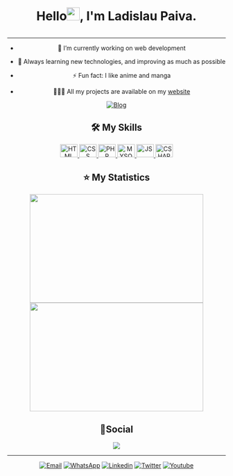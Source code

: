 <div align="center">
  
# Hello<img src="https://raw.githubusercontent.com/kaueMarques/kaueMarques/master/hi.gif" width="30px">, I'm Ladislau Paiva.

<div>
<a href="https://github.com/ladislaubpaiva">
<img width="100%" sr="Caquote_type = singlerd.png"/></a>
</div>

  <div>
    <hr>

- 🔭 I’m currently working on web development
    
- 🌱  Always learning new technologies, and improving as much as possible
    
- ⚡ Fun fact: I like anime and manga
    
- 🧑🏽‍💻 All my projects are available on my <a href="https://ladislaubpaiva.pages.dev">website</a>
  
[![Blog](https://img.shields.io/website?label=ladislaubpaiva.pages.dev&style=for-the-badge&url=https://ladislaubpaiva.pages.dev)](https://ladislaubpaiva.pages.dev)
 
  </div>
  
  <div>
    
## 🛠️ My Skills 
    
<a href="https://github.com/ladislaubpaiva">
<img width="40px" height="30px" alt="HTML" src="https://cdn.jsdelivr.net/gh/devicons/devicon/icons/html5/html5-original.svg" />
<img width="40px" height="30px" alt="CSS" src="https://cdn.jsdelivr.net/gh/devicons/devicon/icons/css3/css3-original.svg" />
<img width="40px" height="30px" alt="PHP" src="https://cdn.jsdelivr.net/gh/devicons/devicon/icons/php/php-original.svg" />
<img width="40px" height="30px" alt="MYSQL" src="https://cdn.jsdelivr.net/gh/devicons/devicon/icons/mysql/mysql-original-wordmark.svg" />
<img width="40px" height="30px" alt="JS" src="https://cdn.jsdelivr.net/gh/devicons/devicon/icons/javascript/javascript-original.svg" />
<img width="40px" height="30px" alt="CSHARP" src="https://cdn.jsdelivr.net/gh/devicons/devicon/icons/csharp/csharp-original.svg" />
</a>
  </div>
  <div>
    
  ## ⭐ My Statistics
  <a href="#">
 <img  height="250em" width="400em" src="https://github-readme-stats.vercel.app/api?username=ladislaubpaiva&show_icons=true&theme=tokyonight"/></a>
  <a href="#">
<img  height="250em"width="400em" src="https://github-readme-stats.vercel.app/api/top-langs/?username=ladislaubpaiva&layout=compact&langs_count=8&theme=tokyonight"/></a>
  </div>
  
<div>
  
## 🔗Social
  
  <div>
  <a href="https://twitter.com/ladislaubpaiva">
<img src="https://github-readme-twitter.gazf.vercel.app/api?id=ladislaubpaiva&show_reply=off&layout=wide"/></a>
  </div>
  
  <div><hr>
  <a href="mailto:ladislaubpaiva@hotmail.com" target="_blank">
<img alt="Email" src="https://img.shields.io/badge/Gmail-D14836?style=for-the-badge&logo=gmail&logoColor=white"></a>
<a href="https://wa.me/message/C4AULT2XI4BUO1" target="_blank">
<img alt="WhatsApp" src="https://img.shields.io/badge/WhatsApp-25D366?style=for-the-badge&logo=whatsapp&logoColor=white"></a>
<a href="https://www.linkedin.com/in/ladislaubpaiva/" target="_blank">
<img alt=Linkedin src="https://img.shields.io/badge/LinkedIn-0077B5?style=for-the-badge&logo=linkedin&logoColor=white"></a>
<a href="https://twitter.com/ladislaubpaiva" target="_blank">
<img alt="Twitter" src="https://img.shields.io/badge/Twitter-1DA1F2?style=for-the-badge&logo=twitter&logoColor=white"></a>
<a href="https://www.youtube.com/channel/UCyrEfX3MSjYwvWEnf8MD45g" target="_blank">
<img alt="Youtube" src="https://img.shields.io/badge/YouTube-FF0000?style=for-the-badge&logo=youtube&logoColor=white"></a>
  </div>
  </div>
</div>

